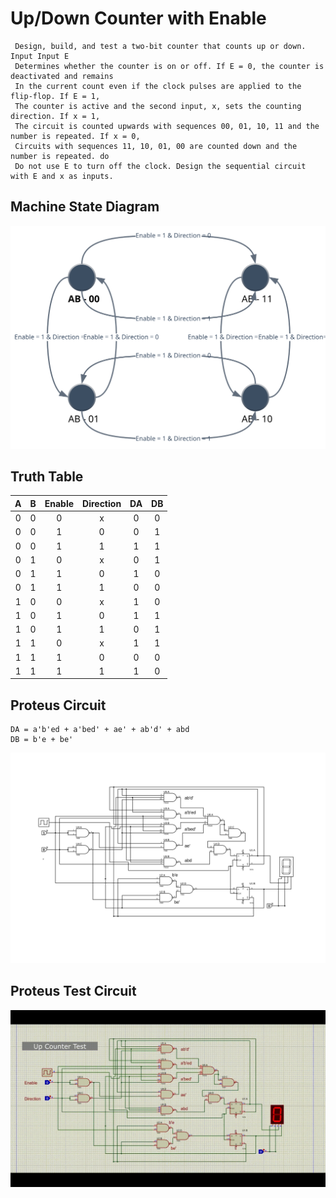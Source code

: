 # Up/Down Counter with Enable
	 Design, build, and test a two-bit counter that counts up or down. Input Input E
     Determines whether the counter is on or off. If E = 0, the counter is deactivated and remains
     In the current count even if the clock pulses are applied to the flip-flop. If E = 1,
     The counter is active and the second input, x, sets the counting direction. If x = 1,
     The circuit is counted upwards with sequences 00, 01, 10, 11 and the number is repeated. If x = 0,
     Circuits with sequences 11, 10, 01, 00 are counted down and the number is repeated. do
     Do not use E to turn off the clock. Design the sequential circuit with E and x as inputs.
	 
## Machine State Diagram 
![state diagram](src/up_down_counter_state_diagram.svg)
	 
## Truth Table 

| A | B | Enable | Direction | DA | DB |
|:-:|:-:|:------:|:---------:|:--:|:--:|
| 0 | 0 |    0   |     x     |  0 |  0 |
| 0 | 0 |    1   |     0     |  0 |  1 |
| 0 | 0 |    1   |     1     |  1 |  1 |
| 0 | 1 |    0   |     x     |  0 |  1 |
| 0 | 1 |    1   |     0     |  1 |  0 |
| 0 | 1 |    1   |     1     |  0 |  0 |
| 1 | 0 |    0   |     x     |  1 |  0 |
| 1 | 0 |    1   |     0     |  1 |  1 |
| 1 | 0 |    1   |     1     |  0 |  1 |
| 1 | 1 |    0   |     x     |  1 |  1 |
| 1 | 1 |    1   |     0     |  0 |  0 |
| 1 | 1 |    1   |     1     |  1 |  0 |
	 
	 
## Proteus Circuit

    DA = a'b'ed + a'bed' + ae' + ab'd' + abd
    DB = b'e + be'

![alt](src/up_down_counter_state_circuit.svg)
	 
## Proteus Test Circuit

![alt](src/up_down_counter.gif)	 